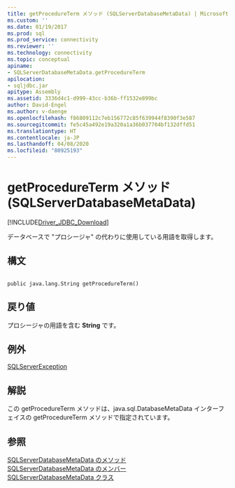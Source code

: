 ```yaml
---
title: getProcedureTerm メソッド (SQLServerDatabaseMetaData) | Microsoft Docs
ms.custom: ''
ms.date: 01/19/2017
ms.prod: sql
ms.prod_service: connectivity
ms.reviewer: ''
ms.technology: connectivity
ms.topic: conceptual
apiname:
- SQLServerDatabaseMetaData.getProcedureTerm
apilocation:
- sqljdbc.jar
apitype: Assembly
ms.assetid: 3336d4c1-d999-43cc-b36b-ff1532e899bc
author: David-Engel
ms.author: v-daenge
ms.openlocfilehash: f86809112c7eb156772c85f639944f8390f3e587
ms.sourcegitcommit: fe5c45a492e19a320a1a36b037704bf132dffd51
ms.translationtype: HT
ms.contentlocale: ja-JP
ms.lasthandoff: 04/08/2020
ms.locfileid: "80925193"
---
```

# <a name="getprocedureterm-method-sqlserverdatabasemetadata"></a>getProcedureTerm メソッド (SQLServerDatabaseMetaData)
[!INCLUDE[Driver_JDBC_Download](../../../includes/driver_jdbc_download.md)]

  データベースで "プロシージャ" の代わりに使用している用語を取得します。  
  
## <a name="syntax"></a>構文  
  
```  
  
public java.lang.String getProcedureTerm()  
```  
  
## <a name="return-value"></a>戻り値  
 プロシージャの用語を含む **String** です。  
  
## <a name="exceptions"></a>例外  
 [SQLServerException](../../../connect/jdbc/reference/sqlserverexception-class.md)  
  
## <a name="remarks"></a>解説  
 この getProcedureTerm メソッドは、java.sql.DatabaseMetaData インターフェイスの getProcedureTerm メソッドで指定されています。  
  
## <a name="see-also"></a>参照  
 [SQLServerDatabaseMetaData のメソッド](../../../connect/jdbc/reference/sqlserverdatabasemetadata-methods.md)   
 [SQLServerDatabaseMetaData のメンバー](../../../connect/jdbc/reference/sqlserverdatabasemetadata-members.md)   
 [SQLServerDatabaseMetaData クラス](../../../connect/jdbc/reference/sqlserverdatabasemetadata-class.md)  
  
  
